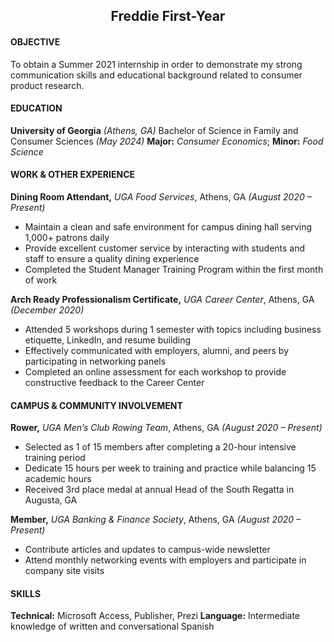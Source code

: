 ## <center>Freddie First-Year

#### OBJECTIVE
To obtain a Summer 2021 internship in order to demonstrate my strong communication skills and educational background related to consumer product research.

#### EDUCATION
**University of Georgia** *(Athens, GA)*
Bachelor of Science in Family and Consumer Sciences *(May 2024)*
**Major:** *Consumer Economics*; **Minor:** *Food Science*

#### WORK & OTHER EXPERIENCE
**Dining Room Attendant,** *UGA Food Services*, Athens, GA *(August 2020 – Present)*
*	Maintain a clean and safe environment for campus dining hall serving 1,000+ patrons daily
*	Provide excellent customer service by interacting with students and staff to ensure a quality dining experience
*	Completed the Student Manager Training Program within the first month of work

**Arch Ready Professionalism Certificate,** *UGA Career Center*, Athens, GA *(December 2020)*
* Attended 5 workshops during 1 semester with topics including business etiquette, LinkedIn, and resume building
* Effectively communicated with employers, alumni, and peers by participating in networking panels
* Completed an online assessment for each workshop to provide constructive feedback to the Career Center

#### CAMPUS & COMMUNITY INVOLVEMENT
**Rower,** *UGA Men’s Club Rowing Team*, Athens, GA *(August 2020 – Present)*
* Selected as 1 of 15 members after completing a 20-hour intensive training period
* Dedicate 15 hours per week to training and practice while balancing 15 academic hours
* Received 3rd place medal at annual Head of the South Regatta in Augusta, GA

**Member,** *UGA Banking & Finance Society*, Athens, GA *(August 2020 – Present)*
* Contribute articles and updates to campus-wide newsletter
* Attend monthly networking events with employers and participate in company site visits

#### SKILLS
**Technical:** Microsoft Access, Publisher, Prezi
**Language:** Intermediate knowledge of written and conversational Spanish

